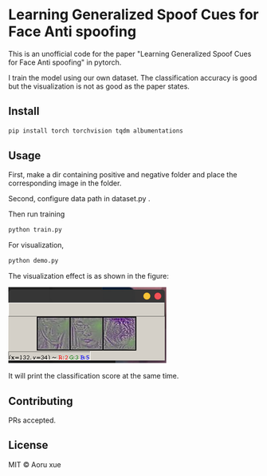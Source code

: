 # Learning Generalized Spoof Cues for Face Anti spoofing

This is an unofficial code for the paper "Learning Generalized Spoof Cues for Face Anti spoofing" in pytorch.

I train the model using our own dataset. The classification accuracy is good but the visualization is not as good as the paper states.

## Install

```cmd
pip install torch torchvision tqdm albumentations
```

## Usage

First, make a dir containing positive and negative folder and place the corresponding image in the folder. 

Second, configure data path in dataset.py .

Then run training

```cmd
python train.py
```

For visualization,

```cmd
python demo.py
```

The visualization effect is as shown in the figure:

![viz](viz.png)

It will print the classification score at the same time.

## Contributing

PRs accepted.

## License

MIT © Aoru xue
